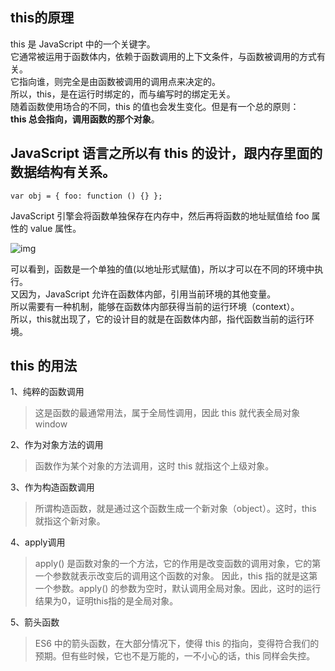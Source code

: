 ## this的原理
this 是 JavaScript 中的一个关键字。  
它通常被运用于函数体内，依赖于函数调用的上下文条件，与函数被调用的方式有关。  
它指向谁，则完全是由函数被调用的调用点来决定的。  
所以，this，是在运行时绑定的，而与编写时的绑定无关。  
随着函数使用场合的不同，this 的值也会发生变化。但是有一个总的原则：  
**this 总会指向，调用函数的那个对象**。

## JavaScript 语言之所以有 this 的设计，跟内存里面的数据结构有关系。
```
var obj = { foo: function () {} };
```  
JavaScript 引擎会将函数单独保存在内存中，然后再将函数的地址赋值给 foo 属性的 value 属性。  

![img](https://user-gold-cdn.xitu.io/2019/1/19/16864091b7cf8373?imageView2/0/w/1280/h/960/format/webp/ignore-error/1)   

可以看到，函数是一个单独的值(以地址形式赋值)，所以才可以在不同的环境中执行。  
又因为，JavaScript 允许在函数体内部，引用当前环境的其他变量。  
所以需要有一种机制，能够在函数体内部获得当前的运行环境（context）。  
所以，this就出现了，它的设计目的就是在函数体内部，指代函数当前的运行环境。


## this 的用法
1、纯粹的函数调用  
> 这是函数的最通常用法，属于全局性调用，因此 this 就代表全局对象 window  

2、作为对象方法的调用  
> 函数作为某个对象的方法调用，这时 this 就指这个上级对象。  

3、作为构造函数调用  
> 所谓构造函数，就是通过这个函数生成一个新对象（object）。这时，this 就指这个新对象。  

4、apply调用  
> apply() 是函数对象的一个方法，它的作用是改变函数的调用对象，它的第一个参数就表示改变后的调用这个函数的对象。
因此，this 指的就是这第一个参数。apply() 的参数为空时，默认调用全局对象。因此，这时的运行结果为0，证明this指的是全局对象。  

5、箭头函数  
> ES6 中的箭头函数，在大部分情况下，使得 this 的指向，变得符合我们的预期。但有些时候，它也不是万能的，一不小心的话，this 同样会失控。  
